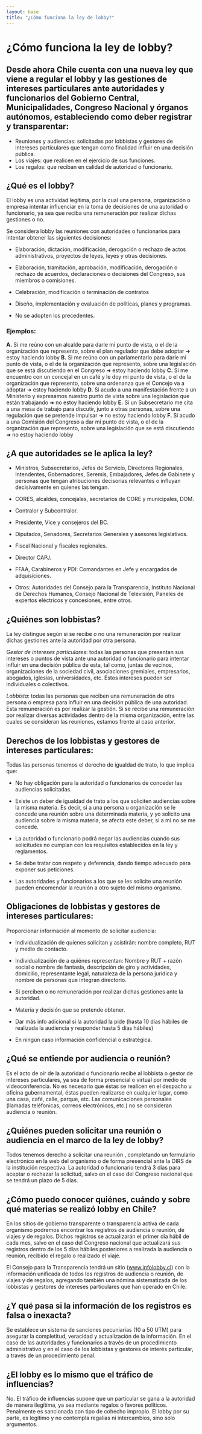 ```yaml
---
layout: base
title: "¿Cómo funciona la ley de lobby?"
---
```


# ¿Cómo funciona la ley de lobby?


## Desde ahora Chile cuenta con una nueva ley que viene a regular el lobby y las gestiones de intereses particulares ante autoridades y funcionarios del Gobierno Central, Municipalidades, Congreso Nacional y órganos autónomos, estableciendo como deber registrar y transparentar:

- Reuniones y audiencias: solicitadas por lobbistas y gestores de intereses particulares que tengan como finalidad influir en una decisión pública.
- Los viajes: que realicen en el ejercicio de sus funciones.
- Los regalos: que reciban en calidad de autoridad o funcionario.

## ¿Qué es el lobby?

El lobby es una actividad legítima, por la cual una persona, organización o empresa intentar influenciar en la toma de decisiones de una autoridad o funcionario, ya sea que reciba una remuneración por realizar dichas gestiones o no.

Se considera lobby las reuniones con autoridades o funcionarios para intentar obtener las siguientes decisiones:

* Elaboración, dictación, modificación, derogación o rechazo de actos administrativos, proyectos de leyes, leyes y otras decisiones.

* Elaboración, tramitación, aprobación, modificación, derogación o rechazo de acuerdos, declaraciones o decisiones del Congreso, sus miembros o comisiones.

* Celebración, modificación o terminación de contratos

* Diseño, implementación y evaluación de políticas, planes y programas.

* No se adopten los precedentes.

### Ejemplos:

**A.** Si me reúno con un alcalde para darle mi punto de vista, o el de la organización que represento, sobre el plan regulador que debe adoptar ➜ estoy haciendo lobby
**B.** Si me reúno con un parlamentario para darle mi punto de vista, o el de la organización que represento, sobre una legislación que se está discutiendo en el Congreso ➜ estoy haciendo lobby
**C.** Si me encuentro con un concejal en un café y le doy mi punto de vista, o el de la organización que represento, sobre una ordenanza que el Concejo va a adoptar ➜ estoy haciendo lobby
**D.** Si acudo a una manifestación frente a un Ministerio y expresamos nuestro punto de vista sobre una legislación que están trabajando ➜ no estoy haciendo lobby
**E.** Si un Subsecretario me cita a una mesa de trabajo para discutir, junto a otras personas, sobre una regulación que se pretende impulsar ➜ no estoy haciendo lobby
**F.** Si acudo a una Comisión del Congreso a dar mi punto de vista, o el de la organización que represento, sobre una legislación que se está discutiendo ➜ no estoy haciendo lobby

## ¿A que autoridades se le aplica la ley?

* Ministros, Subsecretarios, Jefes de Servicio, Directores Regionales, Intendentes, Gobernadores, Seremis, Embajadores, Jefes de Gabinete y personas que tengan atribuciones decisorias relevantes o influyan decisivamente en quienes las tengan.

* CORES, alcaldes, concejales, secretarios de CORE y municipales, DOM.

* Contralor y Subcontralor.

* Presidente, Vice y consejeros del BC.

* Diputados, Senadores, Secretarios Generales y asesores legislativos.

* Fiscal Nacional y fiscales regionales.

* Director CAPJ.

* FFAA, Carabineros y PDI: Comandantes en Jefe y encargados de adquisiciones.

* Otros: Autoridades del Consejo para la Transparencia, Instituto Nacional de Derechos Humanos, Consejo Nacional de Televisión, Paneles de expertos eléctricos y concesiones, entre otros.

## ¿Quiénes son lobbistas?

La ley distingue según si se recibe o no una remuneración por realizar dichas gestiones ante la autoridad por otra persona.

*Gestor de intereses particulares*: todas las personas que presentan sus intereses o puntos de vista ante una autoridad o funcionario para intentar influir en una decisión pública de esta, tal como, juntas de vecinos, organizaciones de la sociedad civil, asociaciones gremiales, empresarios, abogados, iglesias, universidades, etc. Estos intereses pueden ser individuales o colectivos.

*Lobbista*: todas las personas que reciben una remuneración de otra persona o empresa para influir en una decisión pública de una autoridad. Esta remuneración es por realizar la gestión. Si se recibe una remuneración por realizar diversas actividades dentro de la misma organización, entre las cuales se consideran las reuniones, estamos frente al caso anterior.

## Derechos de los lobbistas y gestores de intereses particulares:

Todas las personas tenemos el derecho de igualdad de trato, lo que implica que:

* No hay obligación para la autoridad o funcionarios de conceder las audiencias solicitadas.

* Existe un deber de igualdad de trato a los que soliciten audiencias sobre la misma materia. Es decir, si a una persona u organización se le concede una reunión sobre una determinada materia, y yo solicito una audiencia sobre la misma materia, se afecta este deber, si a mi no se me concede.

* La autoridad o funcionario podrá negar las audiencias cuando sus solicitudes no cumplan con los requisitos establecidos en la ley y reglamentos.

* Se debe tratar con respeto y deferencia, dando tiempo adecuado para exponer sus peticiones.

* Las autoridades y funcionarios a los que se les solicite una reunión pueden encomendar la reunión a otro sujeto del mismo organismo.

## Obligaciones de lobbistas y gestores de intereses particulares:

Proporcionar información al momento de solicitar audiencia:

* Individualización de quienes solicitan y asistirán: nombre completo, RUT y medio de contacto.

* Individualización de a quiénes representan: Nombre y RUT + razón social o nombre de fantasía, descripción de giro y actividades, domicilio, representante legal, naturaleza de la persona jurídica y nombre de personas que integran directorio.

* Si perciben o no remuneración por realizar dichas gestiones ante la autoridad.

* Materia y decisión que se pretende obtener.

* Dar más info adicional si la autoridad la pide (hasta 10 días hábiles de realizada la audiencia y responder hasta 5 días hábiles)

* En ningún caso información confidencial o estratégica.

## ¿Qué se entiende por audiencia o reunión?

Es el acto de oír de la autoridad o funcionario recibe al lobbista o gestor de intereses particulares, ya sea de forma presencial o virtual por medio de videoconferencia. No es necesario que éstas se realicen en el despacho u oficina gubernamental, éstas pueden realizarse en cualquier lugar, como una casa, café, calle, parque, etc.
Las comunicaciones personales (llamadas teléfonicas, correos electrónicos, etc.) no se consideran audiencia o reunión.

## ¿Quiénes pueden solicitar una reunión o audiencia en el marco de la ley de lobby?

Todos tenemos derecho a solicitar una reunión , completando un formulario electrónico en la web del organismo o de forma presencial ante la OIRS de la institución respectiva.  La autoridad o funcionario tendrá 3 días para aceptar o rechazar la solicitud, salvo en el caso del Congreso nacional que se tendrá un plazo de 5 días.

## ¿Cómo puedo conocer quiénes, cuándo y sobre qué materias se realizó lobby en Chile?

En los sitios de gobierno transparente o transparencia activa de cada organismo podremos encontrar los registros de audiencia o reunión, de viajes y de regalos. Dichos registros se actualizarán el primer día hábil de cada mes, salvo en el caso del Congreso nacional que actualizará sus registros dentro de los 5 días hábiles posteriores a realizada la audiencia o reunión, recibido el regalo o realizado el viaje.

El Consejo para la Transparencia tendrá un sitio (www.infolobby.cl) con la información unificada de todos los registros de audiencia o reunión, de viajes y de regalos, agregando también una nómina sistematizada de los lobbistas y gestores de intereses particulares que han operado en Chile.

## ¿Y qué pasa si la información de los registros es falsa o inexacta?

Se establece un sistema de sanciones pecuniarias (10 a 50 UTM) para asegurar la completitud, veracidad y actualización de la información. En el caso de las autoridades y funcionarios a través de un procedimiento administrativo y en el caso de los lobbistas y gestores de interés particular, a través de un procedimiento penal.

## ¿El lobby es lo mismo que el tráfico de influencias?

No. El tráfico de influencias supone que un particular se gana a la autoridad de manera ilegítima, ya sea mediante regalos o favores políticos. Penalmente es sancionada con tipo de cohecho impropio. El lobby por su parte, es legítimo y no contempla regalías ni intercambios, sino solo argumentos.